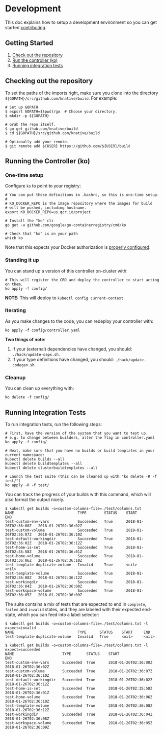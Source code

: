# Development

This doc explains how to setup a development environment so you can get started
[contributing](./CONTRIBUTING.md).

## Getting Started

1. [Check out the repository](#checking-out-the-repository)
1. [Run the controller (ko)](#running-the-controller-ko)
1. [Running integration tests](#running-integration-tests)

## Checking out the repository

To set the paths of the imports right, make sure you clone into the directory
`${GOPATH}/src/github.com/knative/build`.  For example:

```shell
# Set up GOPATH
$ export GOPATH=$(pwd)/go  # Choose your directory.
$ mkdir -p ${GOPATH}

# Grab the repo itself.
$ go get github.com/knative/build
$ cd ${GOPATH}/src/github.com/knative/build

# Optionally add your remote.
$ git remote add ${USER} https://github.com/${USER}/build
```

## Running the Controller (ko)

### One-time setup

Configure `ko` to point to your registry:

```shell
# You can put these definitions in .bashrc, so this is one-time setup.
#
# KO_DOCKER_REPO is the image repository where the images for build
# will be pushed, including hostname.
export KO_DOCKER_REPO=us.gcr.io/project

# Install the "ko" cli
go get -u github.com/google/go-containerregistry/cmd/ko

# Check that "ko" is on your path
which ko
```

Note that this expects your Docker authorization is [properly configured](
https://cloud.google.com/container-registry/docs/advanced-authentication#standalone_docker_credential_helper).

### Standing it up

You can stand up a version of this controller on-cluster with:
```shell
# This will register the CRD and deploy the controller to start acting on them.
ko apply -f config/
```

**NOTE:** This will deploy to `kubectl config current-context`.

### Iterating

As you make changes to the code, you can redeploy your controller with:
```shell
ko apply -f config/controller.yaml
```

**Two things of note:**
1. If your (external) dependencies have changed, you should:
   `./hack/update-deps.sh`.
1. If your type definitions have changed, you should:
   `./hack/update-codegen.sh`.

### Cleanup

You can clean up everything with:
```shell
ko delete -f config/
```

## Running Integration Tests

To run integration tests, run the following steps:

```shell
# First, have the version of the system that you want to test up.
# e.g. to change between builders, alter the flag in controller.yaml
ko apply -f config/

# Next, make sure that you have no builds or build templates in your current namespace:
kubectl delete builds --all
kubectl delete buildtemplates --all
kubectl delete clusterbuildtemplates --all

# Launch the test suite (this can be cleaned up with "ko delete -R -f test/")
ko apply -R -f test/
```

You can track the progress of your builds with this command, which will also
format the output nicely.

```shell
$ kubectl get builds -o=custom-columns-file=./test/columns.txt
NAME                             TYPE        STATUS    START                  END
test-custom-env-vars             Succeeded   True      2018-01-26T02:36:00Z   2018-01-26T02:36:02Z
test-custom-volume               Succeeded   True      2018-01-26T02:36:07Z   2018-01-26T02:36:10Z
test-default-workingdir          Succeeded   True      2018-01-26T02:36:02Z   2018-01-26T02:36:12Z
test-home-is-set                 Succeeded   True      2018-01-26T02:35:58Z   2018-01-26T02:36:01Z
test-home-volume                 Succeeded   True      2018-01-26T02:36:06Z   2018-01-26T02:36:10Z
test-template-duplicate-volume   Invalid     True      <nil>                  <nil>
test-template-volume             Succeeded   True      2018-01-26T02:36:08Z   2018-01-26T02:36:12Z
test-workingdir                  Succeeded   True      2018-01-26T02:36:04Z   2018-01-26T02:36:08Z
test-workspace-volume            Succeeded   True      2018-01-26T02:36:05Z   2018-01-26T02:36:09Z

```

The suite contains a mix of tests that are expected to end in `complete`,
`failed` and `invalid` states, and they are labeled with their expected
end-state, which you can feed into a label selector:

```shell
$ kubectl get builds -o=custom-columns-file=./test/columns.txt -l expect=invalid
NAME                             TYPE      STATUS    START     END
test-template-duplicate-volume   Invalid   True      <nil>     <nil>

$ kubectl get builds -o=custom-columns-file=./test/columns.txt -l expect=succeeded
NAME                      TYPE       STATUS    START                  END
test-custom-env-vars      Succeeded  True      2018-01-26T02:36:00Z   2018-01-26T02:36:02Z
test-custom-volume        Succeeded  True      2018-01-26T02:36:07Z   2018-01-26T02:36:10Z
test-default-workingdir   Succeeded  True      2018-01-26T02:36:02Z   2018-01-26T02:36:12Z
test-home-is-set          Succeeded  True      2018-01-26T02:35:58Z   2018-01-26T02:36:01Z
test-home-volume          Succeeded  True      2018-01-26T02:36:06Z   2018-01-26T02:36:10Z
test-template-volume      Succeeded  True      2018-01-26T02:36:08Z   2018-01-26T02:36:12Z
test-workingdir           Succeeded  True      2018-01-26T02:36:04Z   2018-01-26T02:36:08Z
test-workspace-volume     Succeeded  True      2018-01-26T02:36:05Z   2018-01-26T02:36:09Z

```
